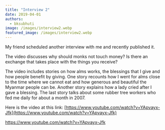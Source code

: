 ```yaml
---
title: "Interview 2"
date: 2019-04-01
authors: 
  - bksubhuti
image: /images/interview2.webp
featured_image: /images/interview2.webp
---
```


My friend scheduled another interview with me and recently published it.

The video discusses why should monks not touch money? Is there an exchange that takes place with the things you receive?

The video includes stories on how alms works, the blessings that I give and how people benefit by giving. One story recounts how I went for alms close to the time where we cannot eat and how generous and beautiful the Myanmar people can be. Another story explains how a lady cried after I gave a blessing. The last story talks about some rubber tree workers who fed me daily for about a month in 2007.

Here is the video at this link: [https://www.youtube.com/watch?v=YApvayx-Jfk](https://www.youtube.com/watch?v=YApvayx-Jfk)

https://www.youtube.com/watch?v=YApvayx-Jfk